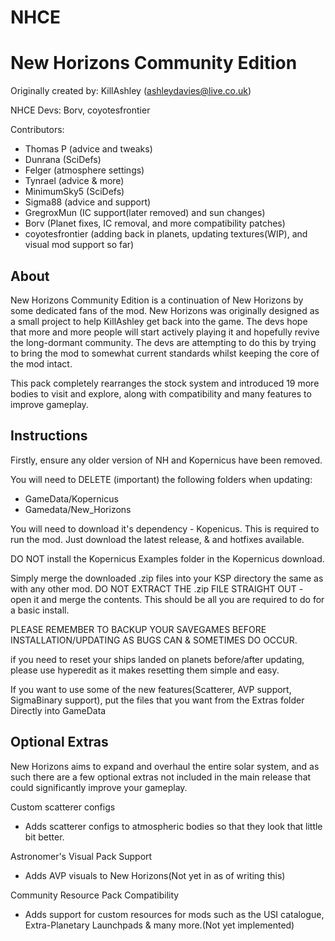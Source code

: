 # NHCE
New Horizons Community Edition
================================

Originally created by: KillAshley (ashleydavies@live.co.uk)

NHCE Devs: Borv, coyotesfrontier

Contributors:
- Thomas P		(advice and tweaks)
- Dunrana		(SciDefs)
- Felger		(atmosphere settings)
- Tynrael		(advice & more)
- MinimumSky5		(SciDefs)
- Sigma88		(advice and support)
- GregroxMun		(IC support(later removed) and sun changes)
- Borv   (Planet fixes, IC removal, and more compatibility patches)
- coyotesfrontier (adding back in planets, updating textures(WIP), and visual mod support so far)  


About
-----
New Horizons Community Edition is a continuation of New Horizons by some dedicated fans of the mod. New Horizons was originally designed as a small project to help KillAshley get back into the game. The devs hope that more and more people will start actively playing it and hopefully revive the long-dormant community. The devs are attempting to do this by trying to bring the mod to somewhat current standards whilst keeping the core of the mod intact.

This pack completely rearranges the stock system and introduced 19 more bodies to visit and explore, along with compatibility and many features to improve gameplay.


Instructions
------------
Firstly, ensure any older version of NH and Kopernicus have been removed.

You will need to DELETE (important) the following folders when updating:
- GameData/Kopernicus
- Gamedata/New_Horizons

You will need to download it's dependency - Kopenicus. This is required to run the mod.
Just download the latest release, & and hotfixes available.

DO NOT install the Kopernicus Examples folder in the Kopernicus download.

Simply merge the downloaded .zip files into your KSP directory the same as with any other mod.
DO NOT EXTRACT THE .zip FILE STRAIGHT OUT - open it and merge the contents.
This should be all you are required to do for a basic install.

PLEASE REMEMBER TO BACKUP YOUR SAVEGAMES BEFORE INSTALLATION/UPDATING AS BUGS CAN & SOMETIMES DO OCCUR.

if you need to reset your ships landed on planets before/after updating, please use hyperedit as it makes resetting them simple and easy.

If you want to use some of the new features(Scatterer, AVP support, SigmaBinary support), put the files that you want from the Extras folder Directly into GameData


Optional Extras
---------------
New Horizons aims to expand and overhaul the entire solar system, and as such there are a few optional extras not included in the main release that could significantly improve your gameplay.

Custom scatterer configs
- Adds scatterer configs to atmospheric bodies so that they look that little bit better.
	
Astronomer's Visual Pack Support
- Adds AVP visuals to New Horizons(Not yet in as of writing this)
	
Community Resource Pack Compatibility
- Adds support for custom resources for mods such as the USI catalogue, Extra-Planetary Launchpads & many more.(Not yet implemented)
